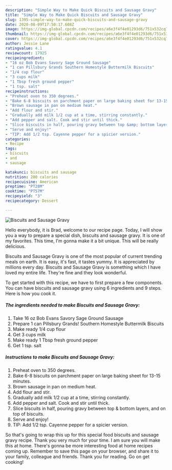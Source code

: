 ```yaml
---
description: "Simple Way to Make Quick Biscuits and Sausage Gravy"
title: "Simple Way to Make Quick Biscuits and Sausage Gravy"
slug: 1395-simple-way-to-make-quick-biscuits-and-sausage-gravy
date: 2020-08-09T17:50:17.608Z
image: https://img-global.cpcdn.com/recipes/a6e3f4f4e01293d6/751x532cq70/biscuits-and-sausage-gravy-recipe-main-photo.jpg
thumbnail: https://img-global.cpcdn.com/recipes/a6e3f4f4e01293d6/751x532cq70/biscuits-and-sausage-gravy-recipe-main-photo.jpg
cover: https://img-global.cpcdn.com/recipes/a6e3f4f4e01293d6/751x532cq70/biscuits-and-sausage-gravy-recipe-main-photo.jpg
author: Jessie Lane
ratingvalue: 4.1
reviewcount: 17925
recipeingredient:
- "16 oz Bob Evans Savory Sage Ground Sausage"
- "1 can Pillsbury Grands Southern Homestyle Buttermilk Biscuits"
- "1/4 cup flour"
- "3 cups milk"
- "1 Tbsp fresh ground pepper"
- "1 tsp. salt"
recipeinstructions:
- "Preheat oven to 350 degrees."
- "Bake 6-8 biscuits on parchment paper on large baking sheet for 13-15 minutes."
- "Brown sausage in pan on medium heat."
- "Add flour and stir."
- "Gradually add milk 1/2 cup at a time, stirring constantly."
- "Add pepper and salt. Cook and stir until thick."
- "Slice biscuits in half, pouring gravy between top &amp; bottom layers, and on top of biscuits."
- "Serve and enjoy!"
- "TIP: Add 1/2 tsp. Cayenne pepper for a spicier version."
categories:
- Recipe
tags:
- biscuits
- and
- sausage

katakunci: biscuits and sausage 
nutrition: 200 calories
recipecuisine: American
preptime: "PT28M"
cooktime: "PT57M"
recipeyield: "3"
recipecategory: Dessert

---
```



![Biscuits and Sausage Gravy](https://img-global.cpcdn.com/recipes/a6e3f4f4e01293d6/751x532cq70/biscuits-and-sausage-gravy-recipe-main-photo.jpg)

Hello everybody, it is Brad, welcome to our recipe page. Today, I will show you a way to prepare a special dish, biscuits and sausage gravy. It is one of my favorites. This time, I'm gonna make it a bit unique. This will be really delicious.

Biscuits and Sausage Gravy is one of the most popular of current trending meals on earth. It is easy, it's fast, it tastes yummy. It is appreciated by millions every day. Biscuits and Sausage Gravy is something which I have loved my entire life. They're fine and they look wonderful.




To get started with this recipe, we have to first prepare a few components. You can have biscuits and sausage gravy using 6 ingredients and 9 steps. Here is how you cook it.

<!--inarticleads1-->

##### The ingredients needed to make Biscuits and Sausage Gravy:

1. Take 16 oz Bob Evans Savory Sage Ground Sausage
1. Prepare 1 can Pillsbury Grands! Southern Homestyle Buttermilk Biscuits
1. Make ready 1/4 cup flour
1. Get 3 cups milk
1. Make ready 1 Tbsp fresh ground pepper
1. Get 1 tsp. salt




<!--inarticleads2-->

##### Instructions to make Biscuits and Sausage Gravy:

1. Preheat oven to 350 degrees.
1. Bake 6-8 biscuits on parchment paper on large baking sheet for 13-15 minutes.
1. Brown sausage in pan on medium heat.
1. Add flour and stir.
1. Gradually add milk 1/2 cup at a time, stirring constantly.
1. Add pepper and salt. Cook and stir until thick.
1. Slice biscuits in half, pouring gravy between top &amp; bottom layers, and on top of biscuits.
1. Serve and enjoy!
1. TIP: Add 1/2 tsp. Cayenne pepper for a spicier version.




So that's going to wrap this up for this special food biscuits and sausage gravy recipe. Thank you very much for your time. I am sure you will make this at home. There's gonna be more interesting food at home recipes coming up. Remember to save this page on your browser, and share it to your family, colleague and friends. Thank you for reading. Go on get cooking!
